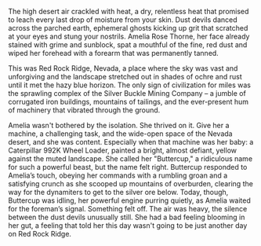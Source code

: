 The high desert air crackled with heat, a dry, relentless heat that promised to leach every last drop of moisture from your skin. Dust devils danced across the parched earth, ephemeral ghosts kicking up grit that scratched at your eyes and stung your nostrils. Amelia Rose Thorne, her face already stained with grime and sunblock, spat a mouthful of the fine, red dust and wiped her forehead with a forearm that was permanently tanned.

This was Red Rock Ridge, Nevada, a place where the sky was vast and unforgiving and the landscape stretched out in shades of ochre and rust until it met the hazy blue horizon. The only sign of civilization for miles was the sprawling complex of the Silver Buckle Mining Company – a jumble of corrugated iron buildings, mountains of tailings, and the ever-present hum of machinery that vibrated through the ground.

Amelia wasn't bothered by the isolation. She thrived on it. Give her a machine, a challenging task, and the wide-open space of the Nevada desert, and she was content. Especially when that machine was her baby: a Caterpillar 992K Wheel Loader, painted a bright, almost defiant, yellow against the muted landscape. She called her "Buttercup," a ridiculous name for such a powerful beast, but the name felt right. Buttercup responded to Amelia’s touch, obeying her commands with a rumbling groan and a satisfying crunch as she scooped up mountains of overburden, clearing the way for the dynamiters to get to the silver ore below. Today, though, Buttercup was idling, her powerful engine purring quietly, as Amelia waited for the foreman’s signal. Something felt off. The air was heavy, the silence between the dust devils unusually still. She had a bad feeling blooming in her gut, a feeling that told her this day wasn't going to be just another day on Red Rock Ridge.
